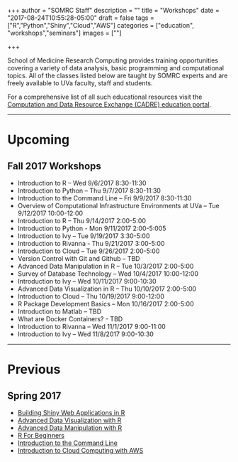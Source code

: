 +++
author = "SOMRC Staff"
description = ""
title = "Workshops"
date = "2017-08-24T10:55:28-05:00"
draft = false
tags = ["R","Python","Shiny","Cloud","AWS"]
categories = ["education", "workshops","seminars"]
images = [""]

+++

<p class=lead>School of Medicine Research Computing provides training opportunities covering a variety of data analysis, basic programming and computational topics. All of the classes listed below are taught by SOMRC experts and are freely available to UVa faculty, staff and students.</p>

<p class=lead>For a comprehensive list of all such educational resources visit the <a href="http://cadre.virginia.edu/service-detail/education" target="_new">Computation and Data Resource Exchange (CADRE) education portal</a>.</p>

- - -

# Upcoming 

<!--
<div class="alert alert-success" role="alert" style="">
</div>
-->

<h2>Fall 2017 Workshops</h2>
  <ul>
<li> Introduction to R – Wed 9/6/2017 8:30-11:30
<li> Introduction to Python – Thu 9/7/2017 8:30-11:30
<li> Introduction to the Command Line – Fri 9/9/2017 8:30-11:30 
<li> Overview of Computational Infrastructure Environments at UVa – Tue 9/12/2017 10:00-12:00
<li> Introduction to R – Thu 9/14/2017 2:00-5:00
<li> Introduction to Python - Mon 9/11/2017 2:00-5:005
<li> Introduction to Ivy – Tue 9/19/2017 3:30-5:00
<li> Introduction to Rivanna - Thu 9/21/2017 3:00-5:00
<li> Introduction to Cloud – Tue 9/26/2017 2:00-5:00
<li> Version Control with Git and Github – TBD
<li> Advanced Data Manipulation in R – Tue 10/3/2017 2:00-5:00 
<li> Survey of Database Technology – Wed 10/4/2017 10:00-12:00
<li> Introduction to Ivy – Wed 10/11/2017 9:00-10:30
<li> Advanced Data Visualization in R – Thu 10/10/2017 2:00-5:00
<li> Introduction to Cloud – Thu 10/19/2017 9:00-12:00
<li> R Package Development Basics – Mon 10/16/2017 2:00-5:00
<li> Introduction to Matlab – TBD
<li> What are Docker Containers? - TBD
<li> Introduction to Rivanna – Wed 11/1/2017 9:00-11:00
<li> Introduction to Ivy – Wed 11/8/2017 9:00-10:30
  </ul>

- - -

# Previous

## Spring 2017 

- [Building Shiny Web Applications in R](http://cal.hsl.virginia.edu/event/3066560)
- [Advanced Data Visualization with R](http://cal.lib.virginia.edu/event/3027288)
- [Advanced Data Manipulation with R](http://cal.hsl.virginia.edu/event/3066440)
- [R For Beginners](http://cal.hsl.virginia.edu/event/3066390)
- [Introduction to the Command Line](http://cal.hsl.virginia.edu/event/3066410)
- [Introduction to Cloud Computing with AWS](http://cal.hsl.virginia.edu/event/3188800)
